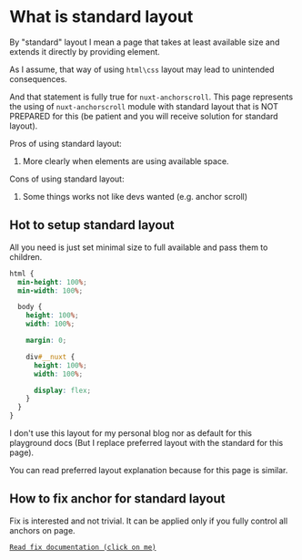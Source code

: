 # What is standard layout
By "standard" layout I mean a page that takes at least available size and extends it directly by providing element.

As I assume, that way of using `html\css` layout may lead to unintended consequences.

And that statement is fully true for `nuxt-anchorscroll`.
This page represents the using of `nuxt-anchorscroll` module with standard layout that is NOT PREPARED for this (be patient and you will receive solution for standard layout).

Pros of using standard layout:
1. More clearly when elements are using available space.

Cons of using standard layout:
1. Some things works not like devs wanted (e.g. anchor scroll)

## Hot to setup standard layout
All you need is just set minimal size to full available and pass them to children.

```scss
html {
  min-height: 100%;
  min-width: 100%;

  body {
    height: 100%;
    width: 100%;

    margin: 0;

    div#__nuxt {
      height: 100%;
      width: 100%;

      display: flex;
    }
  }
}
```

I don't use this layout for my personal blog nor as default for this playground docs (But I replace preferred layout with the standard for this page).

You can read preferred layout explanation because for this page is similar.

## How to fix anchor for standard layout
Fix is interested and not trivial. It can be applied only if you fully control all anchors on page.

[`Read fix documentation (click on me)`](/standard/fixed/explanation)
